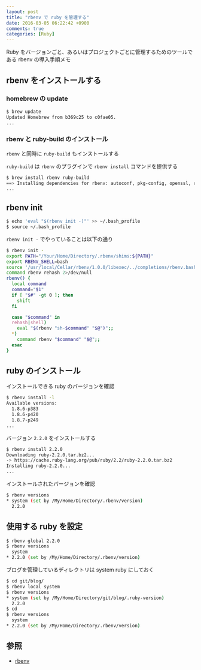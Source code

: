 ```yaml
---
layout: post
title: "rbenv で ruby を管理する"
date: 2016-03-05 06:22:42 +0900
comments: true
categories: [Ruby]
---
```


Ruby をバージョンごと、あるいはプロジェクトごとに管理するためのツールである rbenv の導入手順メモ


## rbenv をインストールする
### homebrew の update
```bash
$ brew update
Updated Homebrew from b369c25 to c0fae05.
...
```

### rbenv と ruby-build のインストール
 `rbenv` と同時に `ruby-build` もインストールする

 `ruby-build` は `rbenv` のプラグインで `rbenv install` コマンドを提供する

```bash
$ brew install rbenv ruby-build
==> Installing dependencies for rbenv: autoconf, pkg-config, openssl, ruby-build
...
```

## rbenv init
```bash
$ echo 'eval "$(rbenv init -)"' >> ~/.bash_profile
$ source ~/.bash_profile
```

 `rbenv init -` でやっていることは以下の通り

```bash
$ rbenv init -
export PATH="/Your/Home/Directory/.rbenv/shims:${PATH}"
export RBENV_SHELL=bash
source '/usr/local/Cellar/rbenv/1.0.0/libexec/../completions/rbenv.bash'
command rbenv rehash 2>/dev/null
rbenv() {
  local command
  command="$1"
  if [ "$#" -gt 0 ]; then
    shift
  fi

  case "$command" in
  rehash|shell)
    eval "$(rbenv "sh-$command" "$@")";;
  *)
    command rbenv "$command" "$@";;
  esac
}
```

## ruby のインストール
インストールできる ruby のバージョンを確認
```bash
$ rbenv install -l
Available versions:
  1.8.6-p383
  1.8.6-p420
  1.8.7-p249
...
```

バージョン `2.2.0` をインストールする
```bash
$ rbenv install 2.2.0
Downloading ruby-2.2.0.tar.bz2...
-> https://cache.ruby-lang.org/pub/ruby/2.2/ruby-2.2.0.tar.bz2
Installing ruby-2.2.0...
...
```

インストールされたバージョンを確認
```bash
$ rbenv versions
* system (set by /My/Home/Directory/.rbenv/version)
  2.2.0
```

## 使用する ruby を設定
```bash
$ rbenv global 2.2.0
$ rbenv versions
  system
* 2.2.0 (set by /My/Home/Directory/.rbenv/version)
```

ブログを管理しているディレクトリは system ruby にしておく
```bash
$ cd git/blog/
$ rbenv local system
$ rbenv versions
* system (set by /My/Home/Directory/git/blog/.ruby-version)
  2.2.0
$ cd
$ rbenv versions
  system
* 2.2.0 (set by /My/Home/Directory/.rbenv/version)
```


## 参照
* [rbenv](https://github.com/rbenv/rbenv)
